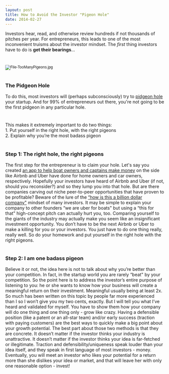 ```yaml
---
layout: post
title: How to Avoid the Investor "Pigeon Hole"
date: 2014-02-27
---
```

<p>Investors hear, read, and otherwise review hundreds if not thousands of pitches per year. For entrepreneurs, this leads to one of the most inconvenient truisms about the investor mindset. The <em>first</em> thing investors have to do is <strong>get their bearings</strong>… </p>
<h1></h1>
<p><img src="http://postachio-images.s3-website-us-east-1.amazonaws.com/1251fcc4a3adb1166ab78463fdc2fa7e.jpg"  style="font-family: Helvetica; font-size: 12px; height: auto;" alt="File-TooManyPigeons.jpg"/></p>
<h1></h1>
<h3>The Pidgeon Hole</h3>
<p>To do this, most investors will (perhaps subconsciously) try to <a href="http://en.m.wikipedia.org/wiki/Pigeonhole_principle">pidgeon hole</a> your startup. And for 99% of entrepreneurs out there, you're not going to be the first pidgeon in any particular hole. </p>
<h1></h1>
<p>This makes it extremely important to do two things:<br />
1. Put yourself in the right hole, with the right pigeons<br />
2. Explain why you’re the most badass pigeon</p>
<h1></h1>
<h3>Step 1: The right hole, the right pigeons</h3>
<p>The first step for the entrepreneur is to claim your hole. Let's say you created <a href="http://techcrunch.com/2014/09/13/sailo-launch/">an app to help boat owners and captains make money</a> on the side like Airbnb and Uber have done for home owners and car owners, respectively. Hopefully your investors have heard of Airbnb and Uber (if not, should you reconsider?) and so they lump you into that hole. But are there companies carving out niche peer-to-peer opportunities that have proven to be profitable? Beware of the lure of the <a href="">“how is this a billion dollar company"</a> mindset of many investors. It may be simple to explain your company to other founders “we are uber for boats" but using a “this for that" high-concept pitch can actually hurt you, too. Comparing yourself to the giants of the industry may actually make you seem like an insignificant investment opportunity. You don’t have to be the next Airbnb or Uber to make a killing for you or your investors. You just have to do one thing really, really well. So do your homework and put yourself in the right hole with the right pigeons.</p>
<h1></h1>
<h3>Step 2: I am one badass pigeon</h3>
<p>Believe it or not, the idea here is not to talk about why you’re better than your competition. In fact, in the startup world you are rarely “beat" by your competition. So the point here is to address the investor’s entire purpose of listening to you: he or she wants to know how your business will create a meaningful return on their investment. Meaningful usually being at least 2x. So much has been written on this topic by people far more experienced than I so I won’t give you my two cents, exactly. But I will tell you what I’ve heard and validated for myself. You have to show them how your company will do one thing and one thing only - grow like crazy. Having a defensible position (like a patent or an all-star team) and/or early success (traction with paying customers) are the best ways to quickly make a big point about your growth potential. The best part about those two methods is that they are concrete. It doesn’t matter if the investor thinks your industry is unattractive. It doesn’t matter if the investor thinks your idea is far-fetched or illegitimate. Traction and defensibility/uniqueness speak louder than your idea itself, and they speak in first language of most investors - money. Eventually, you will meet an investor who likes your potential for a return more than she dislikes your idea or market, and that will leave her with only one reasonable option - invest!</p>